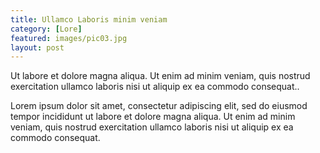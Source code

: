 ```yaml
---
title: Ullamco Laboris minim veniam
category: [Lore]
featured: images/pic03.jpg
layout: post
---
```


<p>Ut labore et dolore magna aliqua. Ut enim ad minim veniam, quis nostrud exercitation ullamco laboris nisi ut aliquip ex ea commodo consequat..</p>
<p>Lorem ipsum dolor sit amet, consectetur adipiscing elit, sed do eiusmod tempor incididunt ut labore et dolore magna aliqua. Ut enim ad minim veniam, quis nostrud exercitation ullamco laboris nisi ut aliquip ex ea commodo consequat.</p>
